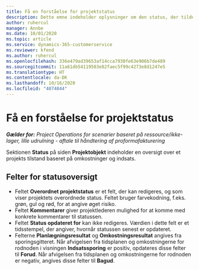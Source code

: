 ```yaml
---
title: Få en forståelse for projektstatus
description: Dette emne indeholder oplysninger om den status, der tildeles projekter i Dynamics 365 Project Operations.
author: ruhercul
manager: Annbe
ms.date: 10/01/2020
ms.topic: article
ms.service: dynamics-365-customerservice
ms.reviewer: kfend
ms.author: ruhercul
ms.openlocfilehash: 336e479ad39653af14cca7930fe63e906b7de489
ms.sourcegitcommit: 11a61db54119503e82faec5f99c4273e8d1247e5
ms.translationtype: HT
ms.contentlocale: da-DK
ms.lasthandoff: 10/16/2020
ms.locfileid: "4074044"
---
```

# <a name="understand-project-status"></a>Få en forståelse for projektstatus

_**Gælder for:** Project Operations for scenarier baseret på ressource/ikke-lager, lille udrulning - aftale til håndtering af proformafakturering_


Sektionen **Status** på siden **Projektobjekt** indeholder en oversigt over et projekts tilstand baseret på omkostninger og indsats.


## <a name="status-summary-fields"></a>Felter for statusoversigt

- Feltet **Overordnet projektstatus** er et felt, der kan redigeres, og som viser projektets overordnede status. Feltet bruger farvekodning, f.eks. grøn, gul og rød, for at angive øget risiko. 
- Feltet **Kommentarer** giver projektlederen mulighed for at komme med konkrete kommentarer til statussen. 
- Feltet **Status opdateret for** kan ikke redigeres. Værdien i dette felt er et tidsstempel, der angiver, hvornår statussen senest er opdateret.
- Felterne **Planlægningsresultat** og **Omkostningsresultat** angives fra sporingsgitteret. Når afvigelsen fra tidsplanen og omkostningerne for rodnoden i visningen **Indsatssporing** er positiv, opdateres disse felter til **Forud**. Når afvigelsen fra tidsplanen og omkostningerne for rodnoden er negativ, angives disse felter til **Bagud**.
